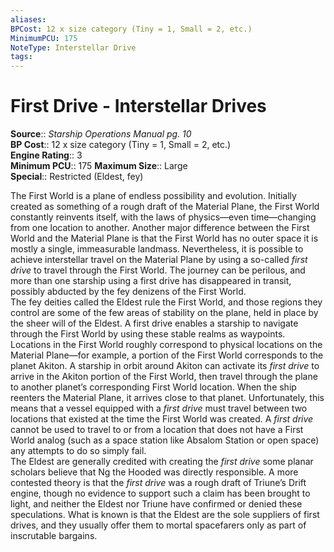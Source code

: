 ```yaml
---
aliases: 
BPCost: 12 x size category (Tiny = 1, Small = 2, etc.)
MinimumPCU: 175
NoteType: Interstellar Drive
tags: 
---
```


# First Drive - Interstellar Drives

**Source**:: _Starship Operations Manual pg. 10_  
**BP Cost**:: 12 x size category (Tiny = 1, Small = 2, etc.)  
**Engine Rating**:: 3  
**Minimum PCU**:: 175
**Maximum Size**:: Large  
**Special**:: Restricted (Eldest, fey)

The First World is a plane of endless possibility and evolution. Initially created as something of a rough draft of the Material Plane, the First World constantly reinvents itself, with the laws of physics—even time—changing from one location to another. Another major difference between the First World and the Material Plane is that the First World has no outer space
it is mostly a single, immeasurable landmass. Nevertheless, it is possible to achieve interstellar travel on the Material Plane by using a so-called _first drive_ to travel through the First World. The journey can be perilous, and more than one starship using a first drive has disappeared in transit, possibly abducted by the fey denizens of the First World.  
The fey deities called the Eldest rule the First World, and those regions they control are some of the few areas of stability on the plane, held in place by the sheer will of the Eldest. A first drive enables a starship to navigate through the First World by using these stable realms as waypoints. Locations in the First World roughly correspond to physical locations on the Material Plane—for example, a portion of the First World corresponds to the planet Akiton. A starship in orbit around Akiton can activate its _first drive_ to arrive in the Akiton portion of the First World, then travel through the plane to another planet’s corresponding First World location. When the ship reenters the Material Plane, it arrives close to that planet. Unfortunately, this means that a vessel equipped with a _first drive_ must travel between two locations that existed at the time the First World was created. A _first drive_ cannot be used to travel to or from a location that does not have a First World analog (such as a space station like Absalom Station or open space)
any attempts to do so simply fail.  
The Eldest are generally credited with creating the _first drive_
some planar scholars believe that Ng the Hooded was directly responsible. A more contested theory is that the _first drive_ was a rough draft of Triune’s Drift engine, though no evidence to support such a claim has been brought to light, and neither the Eldest nor Triune have confirmed or denied these speculations. What is known is that the Eldest are the sole suppliers of first drives, and they usually offer them to mortal spacefarers only as part of inscrutable bargains.
